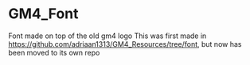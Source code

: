 # GM4_Font
Font made on top of the old gm4 logo
This was first made in https://github.com/adriaan1313/GM4_Resources/tree/font, but now has been moved to its own repo

